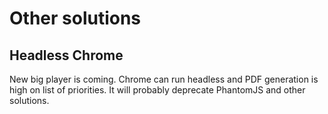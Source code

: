 # Other solutions

## Headless Chrome

New big player is coming. 
Chrome can run headless and PDF generation is high on list of priorities. 
It will probably deprecate PhantomJS and other solutions.

## 